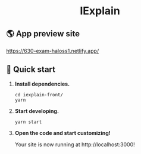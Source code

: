 <h1 align="center">
IExplain</h1>

## 🌎 App preview site

https://630-exam-haloss1.netlify.app/

## 🚀 Quick start

1.  **Install dependencies.**

    ```shell
    cd iexplain-front/
    yarn
    ```

2.  **Start developing.**

    ```shell
    yarn start
    ```

3.  **Open the code and start customizing!**

    Your site is now running at http://localhost:3000!
